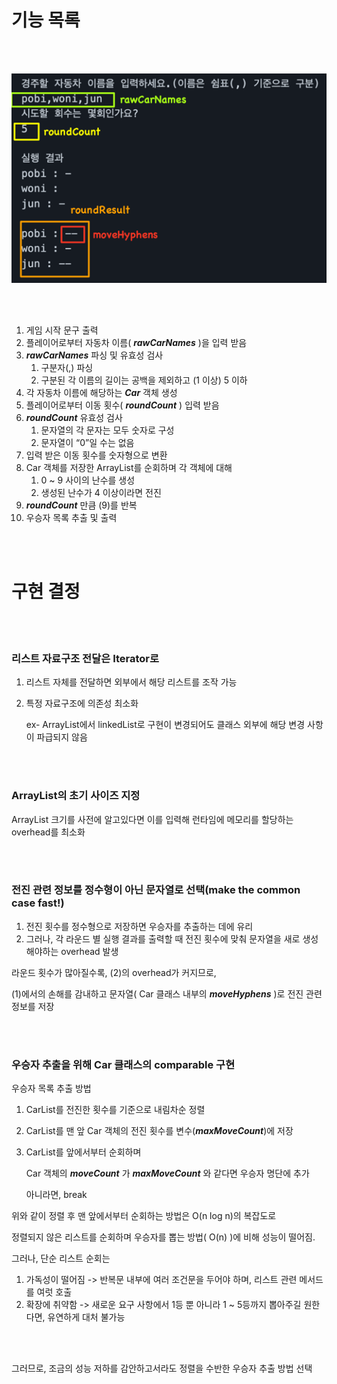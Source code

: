 # 기능 목록
<br> </br>

![img.png](./images/glossary.png)

<br> </br>

1. 게임 시작 문구 출력
2. 플레이어로부터 자동차 이름( **_rawCarNames_** )을 입력 받음
3. **_rawCarNames_** 파싱 및 유효성 검사
   1. 구분자(,) 파싱
   2. 구분된 각 이름의 길이는 공백을 제외하고 (1 이상) 5 이하 
4. 각 자동차 이름에 해당하는 **_Car_** 객체 생성
6. 플레이어로부터 이동 횟수( **_roundCount_** ) 입력 받음
7. **_roundCount_** 유효성 검사
    1. 문자열의 각 문자는 모두 숫자로 구성
    2. 문자열이 “0”일 수는 없음
8. 입력 받은 이동 횟수를 숫자형으로 변환
9. Car 객체를 저장한 ArrayList를 순회하며 각 객체에 대해
    1. 0 ~ 9 사이의 난수를 생성
    2. 생성된 난수가 4 이상이라면 전진
10. **_roundCount_** 만큼 (9)를 반복
12. 우승자 목록 추출 및 출력


<br> </br>

# 구현 결정
<br> </br>

### 리스트 자료구조 전달은 Iterator로
1. 리스트 자체를 전달하면 외부에서 해당 리스트를 조작 가능
2. 특정 자료구조에 의존성 최소화

   ex- ArrayList에서 linkedList로 구현이 변경되어도 클래스 외부에 해당 변경 사항이 파급되지 않음
   
<br> </br>

### ArrayList의 초기 사이즈 지정

ArrayList 크기를 사전에 알고있다면 이를 입력해 런타임에 메모리를 할당하는 overhead를 최소화 

<br> </br>

### 전진 관련 정보를 정수형이 아닌 문자열로 선택(make the common case fast!)
1. 전진 횟수를 정수형으로 저장하면 우승자를 추출하는 데에 유리
2. 그러나, 각 라운드 별 실행 결과를 출력할 때 전진 횟수에 맞춰 문자열을 새로 생성해야하는 overhead 발생


라운드 횟수가 많아질수록, (2)의 overhead가 커지므로,

(1)에서의 손해를 감내하고 문자열( Car 클래스 내부의 **_moveHyphens_** )로 전진 관련 정보를 저장


<br> </br>

### 우승자 추출을 위해 Car 클래스의 comparable 구현

우승자 목록 추출 방법
1. CarList를 전진한 횟수를 기준으로 내림차순 정렬
2. CarList를 맨 앞 Car 객체의 전진 횟수를 변수(**_maxMoveCount_**)에 저장
3. CarList를 앞에서부터 순회하며

   Car 객체의 **_moveCount_** 가 **_maxMoveCount_** 와 같다면 우승자 명단에 추가
   
   아니라면, break


위와 같이 정렬 후 맨 앞에서부터 순회하는 방법은 O(n log n)의 복잡도로

정렬되지 않은 리스트를 순회하며 우승자를 뽑는 방법( O(n) )에 비해 성능이 떨어짐.


그러나, 단순 리스트 순회는 
1.  가독성이 떨어짐 -> 반복문 내부에 여러 조건문을 두어야 하며, 리스트 관련 메서드를 여럿 호출
3. 확장에 취약함 -> 새로운 요구 사항에서 1등 뿐 아니라 1 ~ 5등까지 뽑아주길 원한다면, 유연하게 대처 불가능


<br> </br>

그러므로, 조금의 성능 저하를 감안하고서라도 정렬을 수반한 우승자 추출 방법 선택